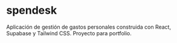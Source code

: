 # spendesk
Aplicación de gestión de gastos personales construida con React, Supabase y Tailwind CSS. Proyecto para portfolio.
